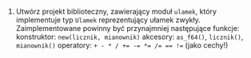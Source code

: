 1. Utwórz projekt biblioteczny, zawierający moduł `ulamek`, który implementuje typ `Ulamek` reprezentujący ułamek zwykły. Zaimplementowane powinny być przynajmniej następujące funkcje:
konstruktor: `new(licznik, mianownik)`
akcesory: `as_f64()`, `licznik()`, `mianownik()`
operatory: `+ - * / += -= *= /= == !=` (jako cechy!)